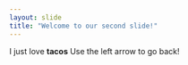 ```yaml
---
layout: slide
title: "Welcome to our second slide!"
---
```

I just love **tacos**
Use the left arrow to go back!